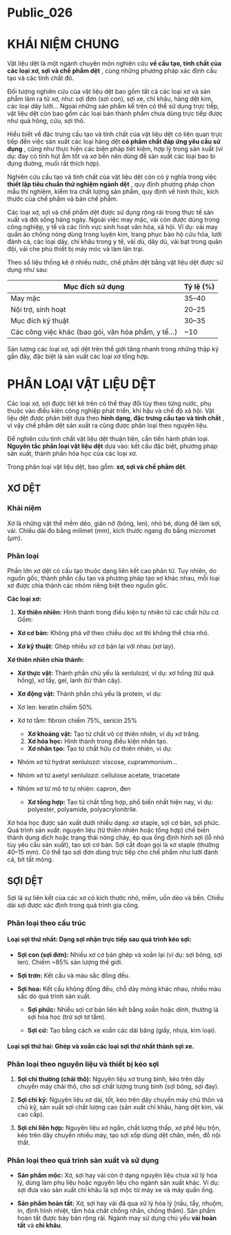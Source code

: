 # Public_026

# KHÁI NIỆM CHUNG

Vật liệu dệt là một ngành chuyên môn nghiên cứu **về cấu tạo, tính chất của các loại xơ, sợi và chế phẩm dệt** , cùng những phương pháp xác định cấu tạo và các tính chất đó.

Đối tượng nghiên cứu của vật liệu dệt bao gồm tất cả các loại xơ và sản phẩm làm ra từ xơ, như: sợi đơn (sợi con), sợi xe, chỉ khâu, hàng dệt kim, các loại dây lưới… Ngoài những sản phẩm kể trên có thể sử dụng trực tiếp, vật liệu dệt còn bao gồm các loại bán thành phẩm chưa dùng trực tiếp được như quả hông, cứu, sợi thô.

Hiểu biết về đặc trưng cấu tạo và tính chất của vật liệu dệt có liên quan trực tiếp đến việc sản xuất các loại hàng dệt **có phẩm chất đáp ứng yêu cầu sử dụng** , cũng như thực hiện các biện pháp tiết kiệm, hợp lý trong sản xuất (ví dụ: đay có tính hút ẩm tốt và xơ bền nên dùng để sản xuất các loại bao bì đựng đường, muối rất thích hợp).

Nghiên cứu cấu tạo và tính chất của vật liệu dệt còn có ý nghĩa trong việc **thiết lập tiêu chuẩn thử nghiệm ngành dệt** , quy định phương pháp chọn mẫu thí nghiệm, kiểm tra chất lượng sản phẩm, quy định về hình thức, kích thước của chế phẩm và bán chế phẩm.

Các loại xơ, sợi và chế phẩm dệt được sử dụng rộng rãi trong thực tế sản xuất và đời sống hàng ngày. Ngoài việc may mặc, vải còn được dùng trong công nghiệp, y tế và các lĩnh vực sinh hoạt văn hóa, xã hội. Ví dụ: vải may quần áo chống nóng dùng trong luyện kim, trang phục bảo hộ cứu hỏa, lưới đánh cá, các loại dây, chỉ khâu trong y tế, vải dù, dây dù, vải bạt trong quân đội, vải che phủ thiết bị máy móc và làm lán trại.

Theo số liệu thống kê ở nhiều nước, chế phẩm dệt bằng vật liệu dệt được sử dụng như sau:


| Mục đích sử dụng | Tỷ lệ (%) |
| --- | --- |
| May mặc | 35–40 |
| Nội trợ, sinh hoạt | 20–25 |
| Mục đích kỹ thuật | 30–35 |
| Các công việc khác (bao gói, văn hóa phẩm, y tế…) | ~10 |

 

Sản lượng các loại xơ, sợi dệt trên thế giới tăng nhanh trong những thập kỷ gần đây, đặc biệt là sản xuất các loại xơ tổng hợp.

# PHÂN LOẠI VẬT LIỆU DỆT

Các loại xơ, sợi được liệt kê trên có thể thay đổi tùy theo từng nước, phụ thuộc vào điều kiện công nghiệp phát triển, khí hậu và chế độ xã hội. Vật liệu dệt được phân biệt dựa theo **hình dạng, đặc trưng cấu tạo và tính chất** , vì vậy chế phẩm dệt sản xuất ra cũng được phân loại theo nguyên liệu.

Để nghiên cứu tính chất vật liệu dệt thuận tiện, cần tiến hành phân loại. **Nguyên tắc phân loại vật liệu dệt** dựa vào: kết cấu đặc biệt, phương pháp sản xuất, thành phần hóa học của các loại xơ.

Trong phân loại vật liệu dệt, bao gồm: **xơ, sợi và chế phẩm dệt**.

## XƠ DỆT

### Khái niệm

Xơ là những vật thể mềm dẻo, giãn nở (bông, len), nhỏ bé, dùng để làm sợi, vải. Chiều dài đo bằng milimet (mm), kích thước ngang đo bằng micromet (µm).

### Phân loại

Phần lớn xơ dệt có cấu tạo thuộc dạng liên kết cao phân tử. Tuy nhiên, do nguồn gốc, thành phần cấu tạo và phương pháp tạo xơ khác nhau, mỗi loại xơ được chia thành các nhóm riêng biệt theo nguồn gốc.

**Các loại xơ:**

  1. **Xơ thiên nhiên:** Hình thành trong điều kiện tự nhiên từ các chất hữu cơ. Gồm:


  * **Xơ cơ bản:** Không phá vỡ theo chiều dọc xơ thì không thể chia nhỏ.

  * **Xơ kỹ thuật:** Ghép nhiều xơ cơ bản lại với nhau (xơ lay).


**Xơ thiên nhiên chia thành:**

  * **Xơ thực vật:** Thành phần chủ yếu là xenlulozơ, ví dụ: xơ hồng (từ quả hồng), xơ tẩy, gel, lanh (từ thân cây).

  * **Xơ động vật:** Thành phần chủ yếu là protein, ví dụ:

* Xơ len: keratin chiếm 50%

* Xơ tơ tằm: fibroin chiếm 75%, sericin 25%

  * **Xơ khoáng vật:** Tạo từ chất vô cơ thiên nhiên, ví dụ xơ trăng.


  2. **Xơ hóa học:** Hình thành trong điều kiện nhân tạo.


  * **Xơ nhân tạo:** Tạo từ chất hữu cơ thiên nhiên, ví dụ:

* Nhóm xơ từ hydrat xenlulozơ: viscose, cuprammonium…

* Nhóm xơ từ axetyl xenlulozơ: cellulose acetate, triacetate

* Nhóm xơ từ mô tơ tự nhiên: capron, đen

  * **Xơ tổng hợp:** Tạo từ chất tổng hợp, phổ biến nhất hiện nay, ví dụ: polyester, polyamide, polyacrylonitrile.


Xơ hóa học được sản xuất dưới nhiều dạng: xơ staple, sợi cơ bản, sợi phức. Quá trình sản xuất: nguyên liệu (từ thiên nhiên hoặc tổng hợp) chế biến thành dung dịch hoặc trạng thái nóng chảy, ép qua ống định hình sợi (lỗ nhỏ tùy yêu cầu sản xuất), tạo sợi cơ bản. Sợi cắt đoạn gọi là xơ staple (thường 40–15 mm). Có thể tạo sợi đơn dùng trực tiếp cho chế phẩm như lưới đánh cá, bít tất mỏng.

## SỢI DỆT

Sợi là sự liên kết của các xơ có kích thước nhỏ, mềm, uốn dẻo và bền. Chiều dài sợi được xác định trong quá trình gia công.

### Phân loại theo cấu trúc

#### **Loại sợi thứ nhất:** Dạng sợi nhận trực tiếp sau quá trình kéo sợi:

  * **Sợi con (sợi đơn):** Nhiều xơ cơ bản ghép và xoắn lại (ví dụ: sợi bông, sợi len). Chiếm ~85% sản lượng thế giới.

* **Sợi trơn:** Kết cấu và màu sắc đồng đều.

* **Sợi hoa:** Kết cấu không đồng đều, chỗ dày mỏng khác nhau, nhiều màu sắc do quá trình sản xuất.

  * **Sợi phức:** Nhiều sợi cơ bản liên kết bằng xoắn hoặc dính, thường là sợi hóa học (trừ sợi tơ tằm).

  * **Sợi cử:** Tạo bằng cách xe xoắn các dải băng (giấy, nhựa, kim loại).


#### **Loại sợi thứ hai:** Ghép và xoắn các loại sợi thứ nhất thành sợi xe.

### Phân loại theo nguyên liệu và thiết bị kéo sợi

  1. **Sợi chỉ thường (chải thô):** Nguyên liệu xơ trung bình, kéo trên dây chuyền máy chải thô, cho sợi chất lượng trung bình (sợi bông, sợi đay).

  2. **Sợi chỉ kỹ:** Nguyên liệu xơ dài, tốt, kéo trên dây chuyền máy chủ thôn và chủ kỹ, sản xuất sợi chất lượng cao (sản xuất chỉ khâu, hàng dệt kim, vải cao cấp).

  3. **Sợi chi liên hợp:** Nguyên liệu xơ ngắn, chất lượng thấp, xơ phế liệu trộn, kéo trên dây chuyền nhiều máy, tạo sợi xốp dùng dệt chăn, mền, đồ nội thất.


### Phân loại theo quá trình sản xuất và sử dụng

  * **Sản phẩm mộc:** Xơ, sợi hay vải còn ở dạng nguyên liệu chưa xử lý hóa lý, dùng làm phụ liệu hoặc nguyên liệu cho ngành sản xuất khác. Ví dụ: sợi đưa vào sản xuất chỉ khâu là sợi mộc từ máy xe và máy quấn ống.

  * **Sản phẩm hoàn tất:** Xơ, sợi hay vải đã qua xử lý hóa lý (nấu, tẩy, nhuộm, in, định hình nhiệt, tẩm hóa chất chống nhăn, chống thấm). Sản phẩm hoàn tất được bày bán rộng rãi. Ngành may sử dụng chủ yếu **vải hoàn tất** và **chỉ khâu**.